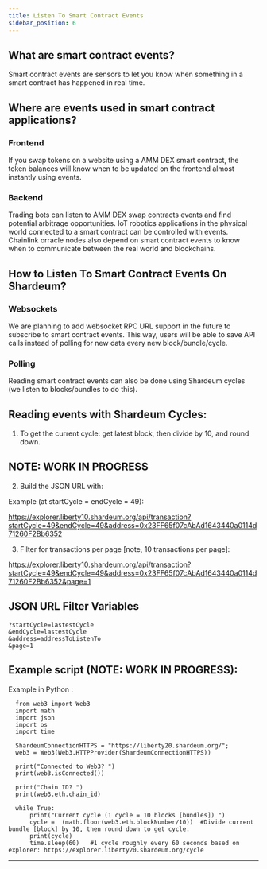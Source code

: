 ```yaml
---
title: Listen To Smart Contract Events
sidebar_position: 6
---
```


## What are smart contract events?

Smart contract events are sensors to let you know when something in a smart contract has happened in real time.

## Where are events used in smart contract applications?

### Frontend

If you swap tokens on a website using a AMM DEX smart contract, the token balances will know when to be updated on the frontend almost instantly using events.

### Backend

Trading bots can listen to AMM DEX swap contracts events and find potential arbitrage opportunities.
IoT robotics applications in the physical world connected to a smart contract can be controlled with events.
Chainlink orracle nodes also depend on smart contract events to know when to communicate between the real world and blockchains.

## How to Listen To Smart Contract Events On Shardeum?

### Websockets

We are planning to add websocket RPC URL support in the future to subscribe to smart contract events.
This way, users will be able to save API calls instead of polling for new data every new block/bundle/cycle.

### Polling

Reading smart contract events can also be done using Shardeum cycles (we listen to blocks/bundles to do this).

## Reading events with Shardeum Cycles:

1. To get the current cycle: get latest block, then divide by 10, and round down.

## NOTE: WORK IN PROGRESS

2. Build the JSON URL with:

Example (at startCycle = endCycle = 49):

https://explorer.liberty10.shardeum.org/api/transaction?startCycle=49&endCycle=49&address=0x23FF65f07cAbAd1643440a0114d71260F2Bb6352

3. Filter for transactions per page [note, 10 transactions per page]:

https://explorer.liberty10.shardeum.org/api/transaction?startCycle=49&endCycle=49&address=0x23FF65f07cAbAd1643440a0114d71260F2Bb6352&page=1


## JSON URL Filter Variables

    ?startCycle=lastestCycle
    &endCycle=lastestCycle
    &address=addressToListenTo
    &page=1

## Example script (NOTE: WORK IN PROGRESS):

Example in Python :

      from web3 import Web3
      import math
      import json
      import os
      import time

      ShardeumConnectionHTTPS = "https://liberty20.shardeum.org/";
      web3 = Web3(Web3.HTTPProvider(ShardeumConnectionHTTPS))

      print("Connected to Web3? ")
      print(web3.isConnected())

      print("Chain ID? ")
      print(web3.eth.chain_id)

      while True:
          print("Current cycle (1 cycle = 10 blocks [bundles]) ")
          cycle =  (math.floor(web3.eth.blockNumber/10))  #Divide current bundle [block] by 10, then round down to get cycle.
          print(cycle)
          time.sleep(60)   #1 cycle roughly every 60 seconds based on explorer: https://explorer.liberty20.shardeum.org/cycle





___

